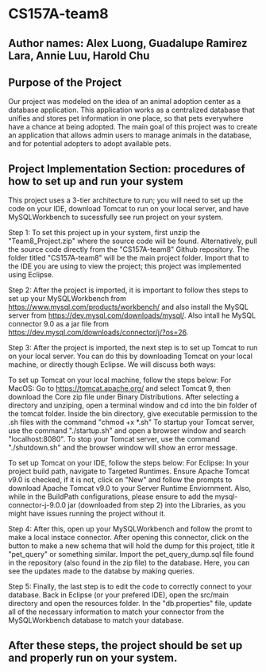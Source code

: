 # CS157A-team8

## Author names: Alex Luong, Guadalupe Ramirez Lara, Annie Luu, Harold Chu

## Purpose of the Project
Our project was modeled on the idea of an animal adoption center as a database application. This application works as a centralized database that unifies and stores pet information in one place, so that pets everywhere have a chance at being adopted. The main goal of this project was to create an application that allows admin users to manage animals in the database, and for potential adopters to adopt available pets.

## Project Implementation Section: procedures of how to set up and run your system
This project uses a 3-tier architecture to run; you will need to set up the code on your IDE, download Tomcat to run on your local server, and have MySQLWorkbench to sucessfully see run project on your system.

Step 1: To set this project up in your system, first unzip the "Team8_Project.zip" where the source code will be found. Alternatively, pull the source code directly from the "CS157A-team8" Github repository. The folder titled "CS157A-team8" will be the main project folder. Import that to the IDE you are using to view the project; this project was implemented using Eclipse. 

Step 2: After the project is imported, it is important to follow thes steps to set up your MySQLWorkbench from https://www.mysql.com/products/workbench/ and also install the MySQL server from https://dev.mysql.com/downloads/mysql/. Also intall he MySQL connector 9.0 as a jar file from https://dev.mysql.com/downloads/connector/j/?os=26. 

Step 3: After the project is imported, the next step is to set up Tomcat to run on your local server. You can do this by downloading Tomcat on your local machine, or directly though Eclipse. We will discuss both ways:

To set up Tomcat on your local machine, follow the steps below:
For MacOS: Go to https://tomcat.apache.org/ and select Tomcat 9, then download the Core zip file under Binary Distributions. After selecting a directory and unziping, open a terminal window and cd into the bin folder of the tomcat folder. Inside the bin directory, give executable permission to the .sh files with the command "chmod +x *.sh" To startup your Tomcat server, use the command "./startup.sh" and open a browser window and search "localhost:8080". To stop your Tomcat server, use the command "./shutdown.sh" and the browser window will show an error message.

To set up Tomcat on your IDE, follow the steps below:
For Eclipse: In your project build path, navigate to Targeted Runtimes. Ensure Apache Tomcat v9.0 is checked, if it is not, click on "New" and follow the prompts to download Apache Tomcat v9.0 to your Server Runtime Enviornment. Also, while in the BuildPath configurations, please ensure to add the mysql-connector-j-9.0.0 jar (downloaded from step 2) into the Libraries, as you might have issues running the project without it.

Step 4: After this, open up your MySQLWorkbench and follow the promt to make a local instace connector. After opening this connector, click on the button to make a new schema that will hold the dump for this project, title it "pet_query" or something similar. Import the pet_query_dump.sql file found in the repository (also found in the zip file) to the database. Here, you can see the updates made to the databse by making queries.

Step 5: Finally, the last step is to edit the code to correctly connect to your database. Back in Eclipse (or your prefered IDE), open the src/main directory and open the resources folder. In the "db.properties" file, update all of the necessary information to match your connector from the MySQLWorkbench database to match your database.

## After these steps, the project should be set up and properly run  on your system.